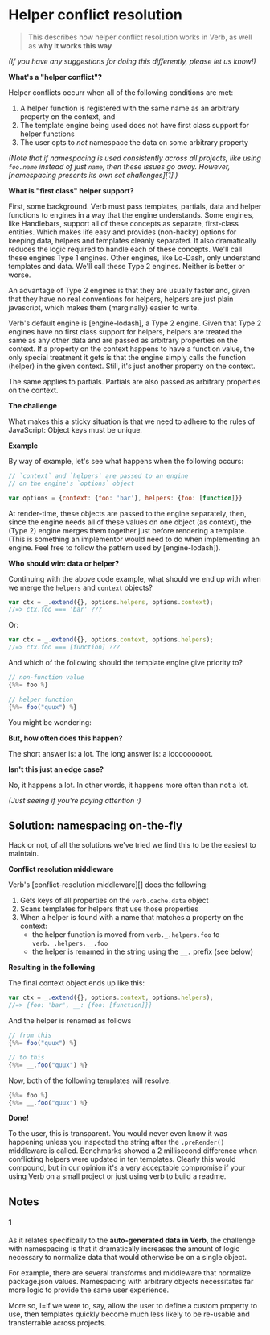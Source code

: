# Helper conflict resolution

> This describes how helper conflict resolution works in Verb, as well as **why it works this way**

_(If you have any suggestions for doing this differently, please let us know!)_

**What's a "helper conflict"?**

Helper conflicts occurr when all of the following conditions are met:

1. A helper function is registered with the same name as an arbitrary property on the context, and
2. The template engine being used does not have first class support for helper functions
3. The user opts to _not_ namespace the data on some arbitrary property

_(Note that if namespacing is used consistently across all projects, like using `foo.name` instead of just `name`, then these issues go away. However, [namespacing presents its own set challenges][1].)_

**What is "first class" helper support?**

First, some background. Verb must pass templates, partials, data and helper functions to engines in a way that the engine understands. Some engines, like Handlebars, support all of these concepts as separate, first-class entities. Which makes life easy and provides (non-hacky) options for keeping data, helpers and templates cleanly separated. It also dramatically reduces the logic required to handle each of these concepts. We'll call these engines Type 1 engines. Other engines, like Lo-Dash, only understand templates and data. We'll call these Type 2 engines. Neither is better or worse.

An advantage of Type 2 engines is that they are usually faster and, given that they have no real conventions for helpers, helpers are just plain javascript, which makes them (marginally) easier to write. 

Verb's default engine is [engine-lodash], a Type 2 engine. Given that Type 2 engines have no first class support for helpers, helpers are treated the same as any other data and are passed as arbitrary properties on the context. If a property on the context happens to have a function value, the only special treatment it gets is that the engine simply calls the function (helper) in the given context. Still, it's just another property on the context. 

The same applies to partials. Partials are also passed as arbitrary properties on the context. 

**The challenge**

What makes this a sticky situation is that we need to adhere to the rules of JavaScript: Object keys must be unique. 

**Example**

By way of example, let's see what happens when the following occurs:

```js
// `context` and `helpers` are passed to an engine 
// on the engine's `options` object

var options = {context: {foo: 'bar'}, helpers: {foo: [function]}}
```

At render-time, these objects are passed to the engine separately, then, since the engine needs all of these values on one object (as context), the (Type 2) engine merges them together just before rendering a template. (This is something an implementor would need to do when implementing an engine. Feel free to follow the pattern used by [engine-lodash]).

**Who should win: data or helper?**

Continuing with the above code example, what should we end up with when we merge the `helpers` and `context` objects? 

```js
var ctx = _.extend({}, options.helpers, options.context);
//=> ctx.foo === 'bar' ???
```
Or:

```js
var ctx = _.extend({}, options.context, options.helpers);
//=> ctx.foo === [function] ???
```

And which of the following should the template engine give priority to? 

```js
// non-function value
{%%= foo %}

// helper function
{%%= foo("quux") %}
```

You might be wondering:

**But, how often does this happen?**

The short answer is: a lot.  The long answer is: a looooooooot.

**Isn't this just an edge case?**

No, it happens a lot. In other words, it happens more often than not a lot. 

_(Just seeing if you're paying attention :)_

## Solution: namespacing on-the-fly

Hack or not, of all the solutions we've tried we find this to be the easiest to maintain.

**Conflict resolution middleware**

Verb's [conflict-resolution middleware][] does the following:

1. Gets keys of all properties on the `verb.cache.data` object
2. Scans templates for helpers that use those properties
3. When a helper is found with a name that matches a property on the context:
   + the helper function is moved from `verb._.helpers.foo` to `verb._.helpers.__.foo`
   + the helper is renamed in the string using the `__.` prefix (see below)

**Resulting in the following**

The final context object ends up like this:

```js
var ctx = _.extend({}, options.context, options.helpers);
//=> {foo: 'bar', __: {foo: [function]}}
```

And the helper is renamed as follows

```js
// from this
{%%= foo("quux") %}

// to this
{%%= __.foo("quux") %}
```

Now, both of the following templates will resolve:

```js
{%%= foo %}
{%%= __.foo("quux") %}
```

**Done!**

To the user, this is transparent. You would never even know it was happening unless you inspected the string after the `.preRender()` middleware is called. Benchmarks showed a 2 millisecond difference when conflicting helpers were updated in ten templates. Clearly this would compound, but in our opinion it's a very acceptable compromise if your using Verb on a small project or just using verb to build a readme.

## Notes

#### 1 

As it relates specifically to the **auto-generated data in Verb**, the challenge with namespacing is that it dramatically increases the amount of logic necessary to normalize data that would otherwise be on a single object. 

For example, there are several transforms and middleware that normalize package.json values. Namespacing with arbitrary objects necessitates far more logic to provide the same user experience.

More so, I=if we were to, say, allow the user to define a custom property to use, then templates quickly become much less likely to be re-usable and transferrable across projects. 
